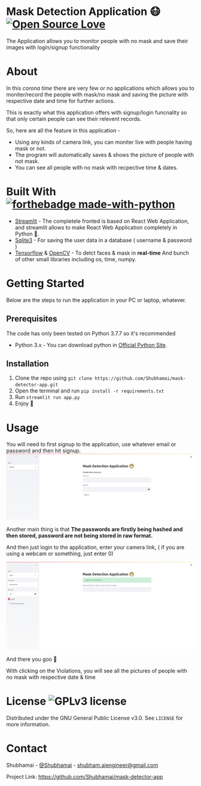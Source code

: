 # Mask Detection Application 😷 [![Open Source Love](https://badges.frapsoft.com/os/v3/open-source.png?v=103)](https://github.com/ellerbrock/open-source-badges/)

The Application allows you to monitor people with no mask and save their images with login/signup functionality

# About 
In this *corona time* there are very few or no applications which allows you to moniter/record the people with mask/no mask and saving the picture with respective date and time for further actions. 

This is exactly what this application offers with signup/login funcnality so that only certain people can see their relevent records. 

So, here are all the feature in this application -

- Using any kinds of camera link, you can moniter live with people having mask or not. 
- The program will automatically saves & shows the picture of people with not mask.
- You can see all people with no mask with recpective time & dates.

# Built With [![forthebadge made-with-python](http://ForTheBadge.com/images/badges/made-with-python.svg)](https://www.python.org/)
- [Streamlit](https://www.streamlit.io/) - The completele fronted is based on React Web Application, and streamlit allows to make React Web Application completely in Python 🎉.  
- [Sqlite3](https://www.sqlite.org/index.html) - For saving the user data in a database ( username & password )
- [Tensorflow](https://www.tensorflow.org/) & [OpenCV](https://opencv.org/) - To detct faces & mask in **real-time**
And bunch of other small libraries including os, time, numpy. 

# Getting Started

Below are the steps to run the application in your PC or laptop, whatever. 

##  Prerequisites

The code has only been tested on Python 3.7.7 so it's recommended
- Python 3.x - You can download python in [Official Python Site](https://www.python.org/).   

## Installation

1. Clone the repo using `git clone https://github.com/Shubhamai/mask-detector-app.git`
2. Open the terminal and run `pip install -r requirements.txt`
3. Run `streamlit run app.py`
4. Enjoy 🎊

# Usage

You will need to first signup to the application, use whatever email or password and then hit signup. 
![](./images/signup.png)

Another main thing is that **The passwords are firstly being hashed and then stored, password are not being stored in raw format.**

And then just login to the application, enter your camera link, ( if you are using a webcam or something, just enter 0)

![](./images/login.png)

And there you goo 🎉

With clicking on the Violations, you will see all the pictures of people with no mask with respective date & time

# License ![GPLv3 license](https://img.shields.io/badge/License-GPLv3-blue.svg)
Distributed under the GNU General Public License v3.0. See `LICENSE` for more information.

# Contact

Shubhamai - [@Shubhamai](https://twitter.com/Shubhamai) - shubham.aiengineer@gmail.com

Project Link: https://github.com/Shubhamai/mask-detector-app

